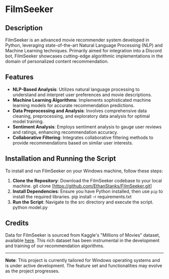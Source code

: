 # FilmSeeker

## Description
FilmSeeker is an advanced movie recommender system developed in Python, leveraging state-of-the-art Natural Language Processing (NLP) and Machine Learning techniques. Primarily aimed for integration into a Discord bot, FilmSeeker showcases cutting-edge algorithmic implementations in the domain of personalized content recommendation.

## Features
- **NLP-Based Analysis**: Utilizes natural language processing to understand and interpret user preferences and movie descriptions.
- **Machine Learning Algorithms**: Implements sophisticated machine learning models for accurate recommendation predictions.
- **Data Preprocessing and Analysis**: Involves comprehensive data cleaning, preprocessing, and exploratory data analysis for optimal model training.
- **Sentiment Analysis**: Employs sentiment analysis to gauge user reviews and ratings, enhancing recommendation accuracy.
- **Collaborative Filtering**: Integrates collaborative filtering methods to provide recommendations based on similar user interests.

## Installation and Running the Script

To install and run FilmSeeker on your Windows machine, follow these steps:

1. **Clone the Repository**: Download the FilmSeeker codebase to your local machine.
git clone [https://github.com/EthanStanks/FilmSeeker.git]
2. **Install Dependencies**: Ensure you have Python installed, then use `pip` to install the required libraries.
pip install -r requirements.txt
3. **Run the Script**: Navigate to the src directory and execute the script.
python model.py

## Credits

Data for FilmSeeker is sourced from Kaggle's "Millions of Movies" dataset, available [here](https://www.kaggle.com/datasets/akshaypawar7/millions-of-movies/). This rich dataset has been instrumental in the development and training of our recommendation algorithms.

---

**Note**: This project is currently tailored for Windows operating systems and is under active development. The feature set and functionalities may evolve as the project progresses.

